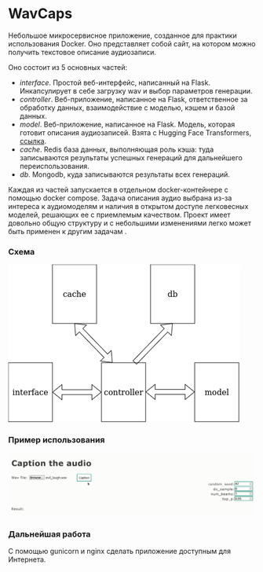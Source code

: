 # WavCaps

Небольшое микросервисное приложение, созданное для практики использования Docker. Оно представляет собой сайт, на котором можно получить текстовое описание аудиозаписи. 

Оно состоит из 5 основных частей:
* *interface*. Простой веб-интерфейс, написанный на Flask. Инкапсулирует в себе загрузку wav и выбор параметров генерации.
* *controller*. Веб-приложение, написанное на Flask, ответственное за обработку данных, взаимодействие с моделью, кэшем и базой данных.
* *model*. Веб-приложение, написанное на Flask. Модель, которая готовит описания аудиозаписей. Взята с Hugging Face Transformers, [ссылка](https://huggingface.co/MU-NLPC/whisper-tiny-audio-captioning).
* *cache*. Redis база данных, выполняющая роль кэша: туда записываются результаты успешных генераций для дальнейшего переиспользования.
* *db*. Mongodb, куда записываются результаты всех генераций.

Каждая из частей запускается в отдельном docker-контейнере с помощью docker compose. Задача описания аудио выбрана из-за интереса к аудиомоделям и наличия в открытом доступе легковесных моделей, решающих ее с приемлемым качеством. Проект имеет довольно общую структуру и с небольшими изменениями легко может быть применен к другим задачам .
### Схема
![img](presentation/service.png)
### Пример использования
![gif](presentation/service.gif)
### Дальнейшая работа
С помощью gunicorn и nginx сделать приложение доступным для Интернета.
